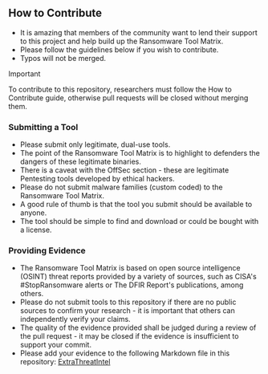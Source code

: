 ## How to Contribute
- It is amazing that members of the community want to lend their support to this project and help build up the Ransomware Tool Matrix.
- Please follow the guidelines below if you wish to contribute.
- Typos will not be merged.

> [!IMPORTANT]
> To contribute to this repository, researchers must follow the How to Contribute guide, otherwise pull requests will be closed without merging them.

### Submitting a Tool
- Please submit only legitimate, dual-use tools.
- The point of the Ransomware Tool Matrix is to highlight to defenders the dangers of these legitimate binaries.
- There is a caveat with the OffSec section - these are legitimate Pentesting tools developed by ethical hackers.
- Please do not submit malware families (custom coded) to the Ransomware Tool Matrix.
- A good rule of thumb is that the tool you submit should be available to anyone.
- The tool should be simple to find and download or could be bought with a license.

### Providing Evidence
- The Ransomware Tool Matrix is based on open source intelligence (OSINT) threat reports provided by a variety of sources, such as CISA's #StopRansomware alerts or The DFIR Report's publications, among others.
- Please do not submit tools to this repository if there are no public sources to confirm your research - it is important that others can independently verify your claims.
- The quality of the evidence provided shall be judged during a review of the pull request - it may be closed if the evidence is insufficient to support your commit.
- Please add your evidence to the following Markdown file in this repository: [ExtraThreatIntel](https://github.com/BushidoUK/Ransomware-Tool-Matrix/blob/main/ThreatIntel/ExtraThreatIntel.md)
